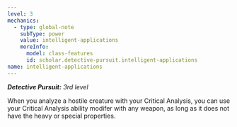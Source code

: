 ```yaml
---
level: 3
mechanics:
  - type: global-note
    subType: power
    value: intelligent-applications
    moreInfo:
      model: class-features
      id: scholar.detective-pursuit.intelligent-applications
name: intelligent-applications
---
```

_**Detective Pursuit:** 3rd level_
When you analyze a hostile creature with your Critical Analysis, you can use your Critical Analysis ability modifer with any weapon, as long as it does not have the heavy or special properties.